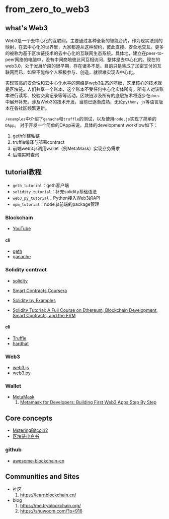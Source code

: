 # from_zero_to_web3

## what's Web3

Web3是一个去中心化的互联网。主要通过各种全新的智能合约，作为现实法则的映射，在去中心化的世界里，大家都遵从这种契约，彼此直接、安全地交互。更多的被称为基于区块链技术的去中心化的互联网生态系统。具体地，建立在peer-to-peer网络的电脑中，没有中间商地彼此间互相访问，整体是去中心化的。现在的web3.0，处于发展阶段的很早期，存在诸多不足。目前只是集成了加密支付的互联网而已，如果不能每个人积极参与、创造，就很难实现去中心化。

实现较高的安全性和去中心化水平的网络是web3生态的基础，这里核心的技术就是区块链。人们共享一个账本，这个账本不受任何中心化实体所有。所有人对该账本进行读写、校验交易记录等等活动。区块链涉及所有的底层技术将逐步在`docs`中展开补充。涉及Web3的技术开发，当前已逐渐成熟，无论`python`，`js`等语言版本在各社区频繁更新。

`/examples`中介绍了`ganache`和`truffle`的测试，以及使用`node.js`实现了简单的`DApp`。
对于开发一个简单的DApp来说，具体的development workflow如下：
1. geth创建私链
2. truffle编译与部署contract
3. 前端web3.js调用wallet（例MetaMask）实现业务需求
4. 后端实时查询


## tutorial教程

- `geth_tutorial`：geth客户端
- `solidity_tutorial`：补充solidity基础语法
- `web3_py_tutorial`：Python接入Web3的API
- `npm_tutorial`：node.js前端的package管理



### Blockchain

- [YouTube](https://www.youtube.com/watch?v=qOVAbKKSH10)

#### cli
- [geth](https://geth.ethereum.org/docs/getting-started)
- [ganache](https://github.com/trufflesuite/ganache)


### Solidity contract
- [solidity](https://docs.soliditylang.org/en/develop/index.html)
- [Smart Contracts Coursera](https://www.coursera.org/learn/smarter-contracts)

- [Solidity by Examples](https://solidity-by-example.org/)
- [Solidity Tutorial: A Full Course on Ethereum, Blockchain Development, Smart Contracts, and the EVM](https://www.youtube.com/watch?v=ipwxYa-F1uY)

#### cli
- [Truffle](https://github.com/trufflesuite/truffle)
- [hardhat](https://hardhat.org/getting-started)

### Web3
- [web3.js](https://web3js.readthedocs.io/en/v1.7.4/index.html)
- [web3.py](https://web3py.readthedocs.io/en/stable/index.html)


### Wallet
- [MetaMask](https://docs.metamask.io/guide)
    1. [Metamask for Developers: Building First Web3 Apps Step By Step](https://www.youtube.com/watch?v=9kdVAeZ7knk)
## Core concepts

- [MsteringBitcoin2](https://yu-sang.gitbook.io/masteringbitcoin2/)
- [区块链小白书](https://blockchainlittlebook.com/)

### github
- [awesome-blockchain-cn](https://github.com/chaozh/awesome-blockchain-cn)

## Communities and Sites
- 社区
    1. https://learnblockchain.cn/
- blog
    1. https://me.tryblockchain.org/
    2. https://shuwoom.com/?p=916

